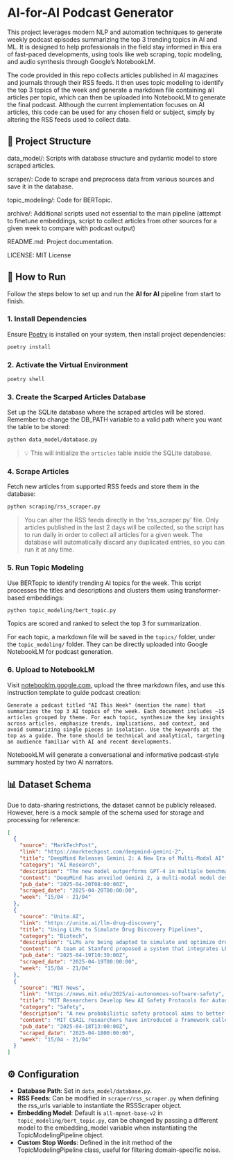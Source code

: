# AI-for-AI Podcast Generator
This project leverages modern NLP and automation techniques to generate weekly podcast episodes summarizing the top 3 
trending topics in AI and ML. It is designed to help professionals in the field stay informed in this era of fast-paced developments, 
using tools like web scraping, topic modeling, and audio synthesis through Google’s NotebookLM.

The code provided in this repo collects articles published in AI magazines and journals through their RSS feeds. 
It then uses topic modeling to identify the top 3 topics of the week and generate a markdown file containing all articles
per topic, which can then be uploaded into NotebookLM to generate the final podcast. 
Although the current implementation focuses on AI articles, this code can be used for any chosen field or subject, simply
by altering the RSS feeds used to collect data. 

## 📁 Project Structure
data_model/: Scripts with database structure and pydantic model to store scraped articles.

scraper/: Code to scrape and preprocess data from various sources and save it in the database.

topic_modeling/: Code for BERTopic.

archive/: Additional scripts used not essential to the main pipeline (attempt to finetune embeddings, script to collect articles from other sources for a given week to compare with podcast output)

README.md: Project documentation.

LICENSE: MIT License

## 🚀 How to Run

Follow the steps below to set up and run the **AI for AI** pipeline from start to finish.

### 1. Install Dependencies

Ensure [Poetry](https://python-poetry.org/docs/#installation) is installed on your system, then install project dependencies:

```bash
poetry install
```

### 2. Activate the Virtual Environment

```bash
poetry shell
```

### 3. Create the Scarped Articles Database

Set up the SQLite database where the scraped articles will be stored. 
Remember to change the DB_PATH variable to a valid path where you want the table to be stored:

```bash
python data_model/database.py
```

> 💡 This will initialize the `articles` table inside the SQLite database.

### 4. Scrape Articles

Fetch new articles from supported RSS feeds and store them in the database:

```bash
python scraping/rss_scraper.py 
```

> You can alter the RSS feeds directly in the 'rss_scraper.py' file. 
Only articles published in the last 2 days will be collected, so the script has to run daily 
in order to collect all articles for a given week. The database will automatically
> discard any duplicated entries, so you can run it at any time.

### 5. Run Topic Modeling

Use BERTopic to identify trending AI topics for the week. This script processes the titles and descriptions and clusters them using transformer-based embeddings:

```bash
python topic_modeling/bert_topic.py
```

Topics are scored and ranked to select the top 3 for summarization.

For each topic, a markdown file will be saved in the `topics/` folder, under the `topic_modeling/` folder. 
They can be directly uploaded into Google NotebookLM for podcast generation.


### 6. Upload to NotebookLM

Visit [notebooklm.google.com](https://notebooklm.google.com/), upload the three markdown files, and use this instruction template to guide podcast creation:

```
Generate a podcast titled "AI This Week" (mention the name) that summarizes the top 3 AI topics of the week. Each document includes ~15 articles grouped by theme. For each topic, synthesize the key insights across articles, emphasize trends, implications, and context, and avoid summarizing single pieces in isolation. Use the keywords at the top as a guide. The tone should be technical and analytical, targeting an audience familiar with AI and recent developments.
```

NotebookLM will generate a conversational and informative podcast-style summary hosted by two AI narrators.

## 📊 Dataset Schema
Due to data-sharing restrictions, the dataset cannot be publicly released. 
However, here is a mock sample of the schema used for storage and processing for reference:

```json
[
  {
    "source": "MarkTechPost",
    "link": "https://marktechpost.com/deepmind-gemini-2",
    "title": "DeepMind Releases Gemini 2: A New Era of Multi-Modal AI",
    "category": "AI Research",
    "description": "The new model outperforms GPT-4 in multiple benchmarks and introduces improvements in vision-language integration.",
    "content": "DeepMind has unveiled Gemini 2, a multi-modal model designed to bridge vision and language understanding. Early benchmarks show a significant improvement over GPT-4 in both zero-shot and fine-tuned settings. The model leverages a novel routing technique in its mixture-of-experts architecture...",
    "pub_date": "2025-04-20T08:00:00Z",
    "scraped_date": "2025-04-20T00:00:00",
    "week": "15/04 - 21/04"
  },
  {
    "source": "Unite.AI",
    "link": "https://unite.ai/llm-drug-discovery",
    "title": "Using LLMs to Simulate Drug Discovery Pipelines",
    "category": "Biotech",
    "description": "LLMs are being adapted to simulate and optimize drug development, particularly for molecular binding prediction.",
    "content": "A team at Stanford proposed a system that integrates LLMs with molecular dynamics simulations. The aim is to reduce computation time and improve prediction accuracy for protein-ligand binding affinity. Their pipeline uses fine-tuned transformers to estimate binding probabilities before full simulations...",
    "pub_date": "2025-04-19T10:30:00Z",
    "scraped_date": "2025-04-19T00:00:00",
    "week": "15/04 - 21/04"
  },
  {
    "source": "MIT News",
    "link": "https://news.mit.edu/2025/ai-autonomous-software-safety",
    "title": "MIT Researchers Develop New AI Safety Protocols for Autonomous Systems",
    "category": "Safety",
    "description": "A new probabilistic safety protocol aims to better detect and avoid failure modes in self-driving car algorithms.",
    "content": "MIT CSAIL researchers have introduced a framework called ProbSafeNet, which applies uncertainty-aware modeling to identify high-risk behaviors in real-time. The study shows its ability to reduce collision rates in simulation by 68% compared to existing baselines. This represents a significant step for the trustworthiness of AI-driven autonomy...",
    "pub_date": "2025-04-18T13:00:00Z",
    "scraped_date": "2025-04-1800:00:00",
    "week": "15/04 - 21/04"
  }
]
```

## ⚙️ Configuration

- **Database Path**: Set in `data_model/database.py`.
- **RSS Feeds**: Can be modified in `scraper/rss_scraper.py` when defining the rss_urls variable to instantiate the RSSScraper object.
- **Embedding Model**: Default is `all-mpnet-base-v2` in `topic_modeling/bert_topic.py`, can be changed by passing a different model to the embedding_model variable when instantiating the TopicModelingPipeline object.
- **Custom Stop Words**: Defined in the init method of the TopicModelingPipeline class, useful for filtering domain-specific noise.

